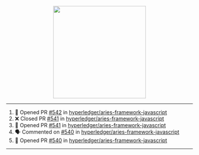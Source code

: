 <p align="center">
<img src="https://user-images.githubusercontent.com/61358536/126118557-75ac74a7-4655-4289-9a8d-e536322b7423.png" height="250" width="250"/>
</p>

---

<!--START_SECTION:activity-->
1. 💪 Opened PR [#542](https://github.com/hyperledger/aries-framework-javascript/pull/542) in [hyperledger/aries-framework-javascript](https://github.com/hyperledger/aries-framework-javascript)
2. ❌ Closed PR [#541](https://github.com/hyperledger/aries-framework-javascript/pull/541) in [hyperledger/aries-framework-javascript](https://github.com/hyperledger/aries-framework-javascript)
3. 💪 Opened PR [#541](https://github.com/hyperledger/aries-framework-javascript/pull/541) in [hyperledger/aries-framework-javascript](https://github.com/hyperledger/aries-framework-javascript)
4. 🗣 Commented on [#540](https://github.com/hyperledger/aries-framework-javascript/issues/540) in [hyperledger/aries-framework-javascript](https://github.com/hyperledger/aries-framework-javascript)
5. 💪 Opened PR [#540](https://github.com/hyperledger/aries-framework-javascript/pull/540) in [hyperledger/aries-framework-javascript](https://github.com/hyperledger/aries-framework-javascript)
<!--END_SECTION:activity-->

---
